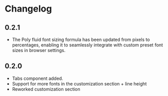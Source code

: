 # Changelog

## 0.2.1

- The Poly fluid font sizing formula has been updated from pixels to percentages, enabling it to seamlessly integrate with custom preset font sizes in browser settings.


## 0.2.0

- Tabs component added. 
- Support for more fonts in the customization section + line height
- Reworked customization section
